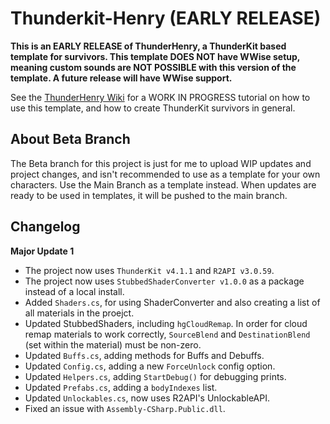 # Thunderkit-Henry (EARLY RELEASE)
**This is an EARLY RELEASE of ThunderHenry, a ThunderKit based template for survivors. This template DOES NOT have WWise setup, meaning custom sounds are NOT POSSIBLE with this version of the template. A future release will have WWise support.**

See the [ThunderHenry Wiki](https://github.com/Vale-X/Thunderkit-Henry/wiki/Creating-Survivors-with-ThunderHenry) for a WORK IN PROGRESS tutorial on how to use this template, and how to create ThunderKit survivors in general.

## About Beta Branch
The Beta branch for this project is just for me to upload WIP updates and project changes, and isn't recommended to use as a template for your own characters. Use the Main Branch as a template instead. When updates are ready to be used in templates, it will be pushed to the main branch.

## Changelog

__Major Update 1__
- The project now uses `ThunderKit v4.1.1` and `R2API v3.0.59`.
- The project now uses `StubbedShaderConverter v1.0.0` as a package instead of a local install.
- Added `Shaders.cs`, for using ShaderConverter and also creating a list of all materials in the proejct.
- Updated StubbedShaders, including `hgCloudRemap`. In order for cloud remap materials to work correctly, `SourceBlend` and `DestinationBlend` (set within the material) must be non-zero.
- Updated `Buffs.cs`, adding methods for Buffs and Debuffs.
- Updated `Config.cs`, adding a new `ForceUnlock` config option.
- Updated `Helpers.cs`, adding `StartDebug()` for debugging prints.
- Updated `Prefabs.cs`, adding a `bodyIndexes` list.
- Updated `Unlockables.cs`, now uses R2API's UnlockableAPI.
- Fixed an issue with `Assembly-CSharp.Public.dll`.


